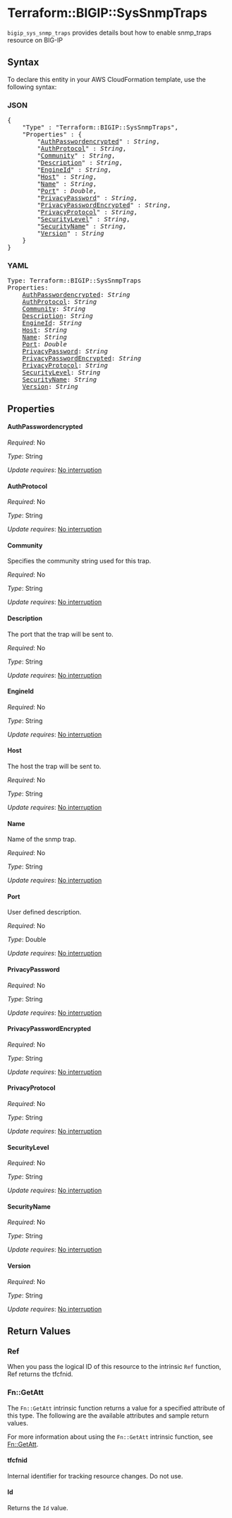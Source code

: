 # Terraform::BIGIP::SysSnmpTraps

`bigip_sys_snmp_traps` provides details bout how to enable snmp_traps resource on BIG-IP

## Syntax

To declare this entity in your AWS CloudFormation template, use the following syntax:

### JSON

<pre>
{
    "Type" : "Terraform::BIGIP::SysSnmpTraps",
    "Properties" : {
        "<a href="#authpasswordencrypted" title="AuthPasswordencrypted">AuthPasswordencrypted</a>" : <i>String</i>,
        "<a href="#authprotocol" title="AuthProtocol">AuthProtocol</a>" : <i>String</i>,
        "<a href="#community" title="Community">Community</a>" : <i>String</i>,
        "<a href="#description" title="Description">Description</a>" : <i>String</i>,
        "<a href="#engineid" title="EngineId">EngineId</a>" : <i>String</i>,
        "<a href="#host" title="Host">Host</a>" : <i>String</i>,
        "<a href="#name" title="Name">Name</a>" : <i>String</i>,
        "<a href="#port" title="Port">Port</a>" : <i>Double</i>,
        "<a href="#privacypassword" title="PrivacyPassword">PrivacyPassword</a>" : <i>String</i>,
        "<a href="#privacypasswordencrypted" title="PrivacyPasswordEncrypted">PrivacyPasswordEncrypted</a>" : <i>String</i>,
        "<a href="#privacyprotocol" title="PrivacyProtocol">PrivacyProtocol</a>" : <i>String</i>,
        "<a href="#securitylevel" title="SecurityLevel">SecurityLevel</a>" : <i>String</i>,
        "<a href="#securityname" title="SecurityName">SecurityName</a>" : <i>String</i>,
        "<a href="#version" title="Version">Version</a>" : <i>String</i>
    }
}
</pre>

### YAML

<pre>
Type: Terraform::BIGIP::SysSnmpTraps
Properties:
    <a href="#authpasswordencrypted" title="AuthPasswordencrypted">AuthPasswordencrypted</a>: <i>String</i>
    <a href="#authprotocol" title="AuthProtocol">AuthProtocol</a>: <i>String</i>
    <a href="#community" title="Community">Community</a>: <i>String</i>
    <a href="#description" title="Description">Description</a>: <i>String</i>
    <a href="#engineid" title="EngineId">EngineId</a>: <i>String</i>
    <a href="#host" title="Host">Host</a>: <i>String</i>
    <a href="#name" title="Name">Name</a>: <i>String</i>
    <a href="#port" title="Port">Port</a>: <i>Double</i>
    <a href="#privacypassword" title="PrivacyPassword">PrivacyPassword</a>: <i>String</i>
    <a href="#privacypasswordencrypted" title="PrivacyPasswordEncrypted">PrivacyPasswordEncrypted</a>: <i>String</i>
    <a href="#privacyprotocol" title="PrivacyProtocol">PrivacyProtocol</a>: <i>String</i>
    <a href="#securitylevel" title="SecurityLevel">SecurityLevel</a>: <i>String</i>
    <a href="#securityname" title="SecurityName">SecurityName</a>: <i>String</i>
    <a href="#version" title="Version">Version</a>: <i>String</i>
</pre>

## Properties

#### AuthPasswordencrypted

_Required_: No

_Type_: String

_Update requires_: [No interruption](https://docs.aws.amazon.com/AWSCloudFormation/latest/UserGuide/using-cfn-updating-stacks-update-behaviors.html#update-no-interrupt)

#### AuthProtocol

_Required_: No

_Type_: String

_Update requires_: [No interruption](https://docs.aws.amazon.com/AWSCloudFormation/latest/UserGuide/using-cfn-updating-stacks-update-behaviors.html#update-no-interrupt)

#### Community

Specifies the community string used for this trap.

_Required_: No

_Type_: String

_Update requires_: [No interruption](https://docs.aws.amazon.com/AWSCloudFormation/latest/UserGuide/using-cfn-updating-stacks-update-behaviors.html#update-no-interrupt)

#### Description

The port that the trap will be sent to.

_Required_: No

_Type_: String

_Update requires_: [No interruption](https://docs.aws.amazon.com/AWSCloudFormation/latest/UserGuide/using-cfn-updating-stacks-update-behaviors.html#update-no-interrupt)

#### EngineId

_Required_: No

_Type_: String

_Update requires_: [No interruption](https://docs.aws.amazon.com/AWSCloudFormation/latest/UserGuide/using-cfn-updating-stacks-update-behaviors.html#update-no-interrupt)

#### Host

The host the trap will be sent to.

_Required_: No

_Type_: String

_Update requires_: [No interruption](https://docs.aws.amazon.com/AWSCloudFormation/latest/UserGuide/using-cfn-updating-stacks-update-behaviors.html#update-no-interrupt)

#### Name

Name of the snmp trap.

_Required_: No

_Type_: String

_Update requires_: [No interruption](https://docs.aws.amazon.com/AWSCloudFormation/latest/UserGuide/using-cfn-updating-stacks-update-behaviors.html#update-no-interrupt)

#### Port

User defined description.

_Required_: No

_Type_: Double

_Update requires_: [No interruption](https://docs.aws.amazon.com/AWSCloudFormation/latest/UserGuide/using-cfn-updating-stacks-update-behaviors.html#update-no-interrupt)

#### PrivacyPassword

_Required_: No

_Type_: String

_Update requires_: [No interruption](https://docs.aws.amazon.com/AWSCloudFormation/latest/UserGuide/using-cfn-updating-stacks-update-behaviors.html#update-no-interrupt)

#### PrivacyPasswordEncrypted

_Required_: No

_Type_: String

_Update requires_: [No interruption](https://docs.aws.amazon.com/AWSCloudFormation/latest/UserGuide/using-cfn-updating-stacks-update-behaviors.html#update-no-interrupt)

#### PrivacyProtocol

_Required_: No

_Type_: String

_Update requires_: [No interruption](https://docs.aws.amazon.com/AWSCloudFormation/latest/UserGuide/using-cfn-updating-stacks-update-behaviors.html#update-no-interrupt)

#### SecurityLevel

_Required_: No

_Type_: String

_Update requires_: [No interruption](https://docs.aws.amazon.com/AWSCloudFormation/latest/UserGuide/using-cfn-updating-stacks-update-behaviors.html#update-no-interrupt)

#### SecurityName

_Required_: No

_Type_: String

_Update requires_: [No interruption](https://docs.aws.amazon.com/AWSCloudFormation/latest/UserGuide/using-cfn-updating-stacks-update-behaviors.html#update-no-interrupt)

#### Version

_Required_: No

_Type_: String

_Update requires_: [No interruption](https://docs.aws.amazon.com/AWSCloudFormation/latest/UserGuide/using-cfn-updating-stacks-update-behaviors.html#update-no-interrupt)

## Return Values

### Ref

When you pass the logical ID of this resource to the intrinsic `Ref` function, Ref returns the tfcfnid.

### Fn::GetAtt

The `Fn::GetAtt` intrinsic function returns a value for a specified attribute of this type. The following are the available attributes and sample return values.

For more information about using the `Fn::GetAtt` intrinsic function, see [Fn::GetAtt](https://docs.aws.amazon.com/AWSCloudFormation/latest/UserGuide/intrinsic-function-reference-getatt.html).

#### tfcfnid

Internal identifier for tracking resource changes. Do not use.

#### Id

Returns the <code>Id</code> value.

